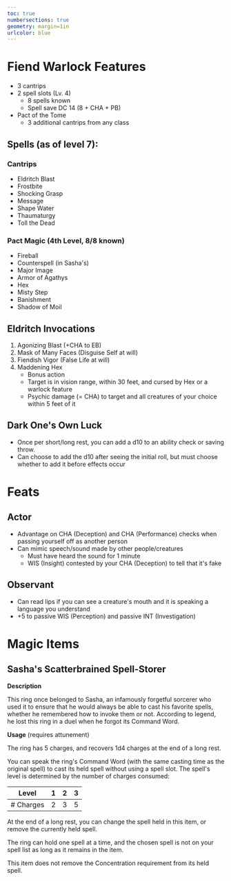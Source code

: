 ```yaml
---
toc: true
numbersections: true
geometry: margin=1in
urlcolor: blue
---
```


# Fiend Warlock Features

- 3 cantrips
- 2 spell slots (Lv. 4)
  - 8 spells known
  - Spell save DC 14 (8 + CHA + PB)
- Pact of the Tome
  - 3 additional cantrips from any class

## Spells (as of level 7):

### Cantrips

- Eldritch Blast
- Frostbite
- Shocking Grasp
- Message
- Shape Water
- Thaumaturgy
- Toll the Dead

### Pact Magic (4th Level, 8/8 known)

- Fireball
- Counterspell (in Sasha's)
- Major Image
- Armor of Agathys
- Hex
- Misty Step
- Banishment
- Shadow of Moil

## Eldritch Invocations

1. Agonizing Blast (+CHA to EB)
2. Mask of Many Faces (Disguise Self at will)
3. Fiendish Vigor (False Life at will)
4. Maddening Hex
	- Bonus action
	- Target is in vision range, within 30 feet, and cursed by Hex or a warlock feature
	- Psychic damage (= CHA) to target and all creatures of your choice within 5 feet of it

## Dark One's Own Luck

- Once per short/long rest, you can add a d10 to an ability check or saving
  throw.
- Can choose to add the d10 after seeing the initial roll, but must choose
  whether to add it before effects occur

# Feats

## Actor

- Advantage on CHA (Deception) and CHA (Performance) checks when passing
  yourself off as another person
- Can mimic speech/sound made by other people/creatures
  - Must have heard the sound for 1 minute
  - WIS (Insight) contested by your CHA (Deception) to tell that it's fake

## Observant

- Can read lips if you can see a creature's mouth and it is speaking a language
  you understand
- +5 to passive WIS (Perception) and passive INT (Investigation)

# Magic Items

## Sasha's Scatterbrained Spell-Storer

**Description**

This ring once belonged to Sasha, an infamously forgetful sorcerer who used it
to ensure that he would always be able to cast his favorite spells, whether he
remembered how to invoke them or not. According to legend, he lost this ring in
a duel when he forgot its Command Word.

**Usage** (requires attunement)

The ring has 5 charges, and recovers 1d4 charges at the end of a long rest.

You can speak the ring's Command Word (with the same casting time as the
original spell) to cast its held spell without using a spell slot. The spell's
level is determined by the number of charges consumed:

| Level     |  1  |  2  |  3  |
| --------- | :-: | :-: | :-: |
| # Charges |  2  |  3  |  5  |

At the end of a long rest, you can change the spell held in this item, or remove
the currently held spell.

The ring can hold one spell at a time, and the chosen spell is not on your spell
list as long as it remains in the item.

This item does not remove the Concentration requirement from its held spell.
